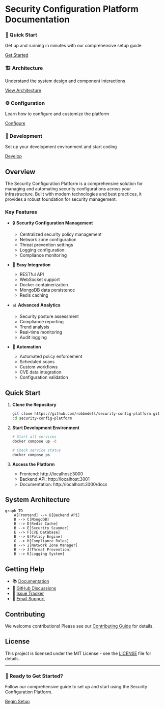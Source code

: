 # Security Configuration Platform Documentation

<div class="feature-grid">
  <div class="feature-card">
    <h3>🚀 Quick Start</h3>
    <p>Get up and running in minutes with our comprehensive setup guide</p>
    <a href="#/getting-started" class="button">Get Started</a>
  </div>
  <div class="feature-card">
    <h3>🏗️ Architecture</h3>
    <p>Understand the system design and component interactions</p>
    <a href="#/architecture" class="button">View Architecture</a>
  </div>
  <div class="feature-card">
    <h3>⚙️ Configuration</h3>
    <p>Learn how to configure and customize the platform</p>
    <a href="#/configuration" class="button">Configure</a>
  </div>
  <div class="feature-card">
    <h3>🔧 Development</h3>
    <p>Set up your development environment and start coding</p>
    <a href="#/development" class="button">Develop</a>
  </div>
</div>

## Overview

The Security Configuration Platform is a comprehensive solution for managing and automating security configurations across your infrastructure. Built with modern technologies and best practices, it provides a robust foundation for security management.

### Key Features

- 🔒 **Security Configuration Management**
  - Centralized security policy management
  - Network zone configuration
  - Threat prevention settings
  - Logging configuration
  - Compliance monitoring

- 🚀 **Easy Integration**
  - RESTful API
  - WebSocket support
  - Docker containerization
  - MongoDB data persistence
  - Redis caching

- 📊 **Advanced Analytics**
  - Security posture assessment
  - Compliance reporting
  - Trend analysis
  - Real-time monitoring
  - Audit logging

- 🔄 **Automation**
  - Automated policy enforcement
  - Scheduled scans
  - Custom workflows
  - CVE data integration
  - Configuration validation

## Quick Start

1. **Clone the Repository**

   ```bash
   git clone https://github.com/robbedell/security-config-platform.git
   cd security-config-platform
   ```

2. **Start Development Environment**

   ```bash
   # Start all services
   docker compose up -d

   # Check service status
   docker compose ps
   ```

3. **Access the Platform**
   - Frontend: http://localhost:3000
   - Backend API: http://localhost:3001
   - Documentation: http://localhost:3000/docs

## System Architecture

```mermaid
graph TD
    A[Frontend] --> B[Backend API]
    B --> C[MongoDB]
    B --> D[Redis Cache]
    B --> E[Security Scanner]
    E --> F[CVE Database]
    B --> G[Policy Engine]
    G --> H[Compliance Rules]
    B --> I[Network Zone Manager]
    B --> J[Threat Prevention]
    B --> K[Logging System]
```

## Getting Help

- 📚 [Documentation](https://robbedell.github.io/security-config-platform)
- 💬 [GitHub Discussions](https://github.com/robbedell/security-config-platform/discussions)
- 🐛 [Issue Tracker](https://github.com/robbedell/security-config-platform/issues)
- 📧 [Email Support](mailto:support@security-config-platform.com)

## Contributing

We welcome contributions! Please see our [Contributing Guide](CONTRIBUTING.md) for details.

## License

This project is licensed under the MIT License - see the [LICENSE](LICENSE) file for details.

---

<div class="card">
  <h3>🚀 Ready to Get Started?</h3>
  <p>Follow our comprehensive guide to set up and start using the Security Configuration Platform.</p>
  <a href="#/getting-started" class="button">Begin Setup</a>
</div>
